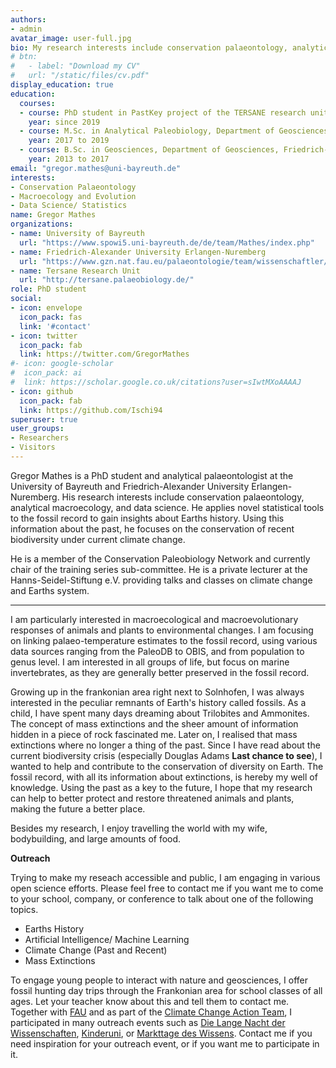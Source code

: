 ```yaml
---
authors:
- admin
avatar_image: user-full.jpg
bio: My research interests include conservation palaeontology, analytical macroecology, and data science  
# btn:  
#   - label: "Download my CV"
#   url: "/static/files/cv.pdf"  
display_education: true
education:
  courses:
  - course: PhD student in PastKey project of the TERSANE research unit with Prof. Dr. Manuel Steinbauer, University of Bayreuth and GeoZentrum Erlangen (Germany)
    year: since 2019
  - course: M.Sc. in Analytical Paleobiology, Department of Geosciences, Friedrich-Alexander University Erlangen-Nuremberg (Germany)
    year: 2017 to 2019
  - course: B.Sc. in Geosciences, Department of Geosciences, Friedrich-Alexander University Erlangen-Nuremberg (Germany)
    year: 2013 to 2017
email: "gregor.mathes@uni-bayreuth.de"
interests:
- Conservation Palaeontology
- Macroecology and Evolution
- Data Science/ Statistics
name: Gregor Mathes
organizations:
- name: University of Bayreuth
  url: "https://www.spowi5.uni-bayreuth.de/de/team/Mathes/index.php"
- name: Friedrich-Alexander University Erlangen-Nuremberg
  url: "https://www.gzn.nat.fau.eu/palaeontologie/team/wissenschaftler/gregor-mathes/"
- name: Tersane Research Unit
  url: "http://tersane.palaeobiology.de/"
role: PhD student
social:
- icon: envelope
  icon_pack: fas
  link: '#contact'
- icon: twitter
  icon_pack: fab
  link: https://twitter.com/GregorMathes
#- icon: google-scholar
#  icon_pack: ai
#  link: https://scholar.google.co.uk/citations?user=sIwtMXoAAAAJ
- icon: github
  icon_pack: fab
  link: https://github.com/Ischi94
superuser: true
user_groups:
- Researchers
- Visitors
---
```


Gregor Mathes is a PhD student and analytical palaeontologist at the University of Bayreuth and Friedrich-Alexander University Erlangen-Nuremberg. His research interests include conservation palaeontology, analytical macroecology, and data science. He applies novel statistical tools to the fossil record to gain insights about Earths history. Using this information about the past, he focuses on the conservation of recent biodiversity under current climate change. 

He is a member of the Conservation Paleobiology Network and currently chair of the training series sub-committee. He is a private lecturer at the Hanns-Seidel-Stiftung e.V. providing talks and classes on climate change and Earths system. 
  
---  
  
I am particularly interested in macroecological and macroevolutionary responses of animals and plants to environmental changes. I am focusing on linking palaeo-temperature estimates to the fossil record, using various data sources ranging from the PaleoDB to OBIS, and from population to genus level. I am interested in all groups of life, but focus on marine invertebrates, as they are generally better preserved in the fossil record.  
  
Growing up in the frankonian area right next to Solnhofen, I was always interested in the peculiar remnants of Earth's history called fossils. As a child, I have spent many days dreaming about Trilobites and Ammonites. The concept of mass extinctions and the sheer amount of information hidden in a piece of rock fascinated me. Later on, I realised that mass extinctions where no longer a thing of the past. Since I have read about the current biodiversity crisis (especially Douglas Adams **Last chance to see**), I wanted to help and contribute to the conservation of diversity on Earth. The fossil record, with all its information about extinctions, is hereby my well of knowledge. Using the past as a key to the future, I hope that my research can help to better protect and restore threatened animals and plants, making the future a better place.  
  
Besides my research, I enjoy travelling the world with my wife, bodybuilding, and large amounts of food. 
  
**Outreach**  

Trying to make my reseach accessible and public, I am engaging in various open science efforts. Please feel free to contact me if you want me to come to your school, company, or conference to talk about one of the following topics.  
- Earths History
- Artificial Intelligence/ Machine Learning
- Climate Change (Past and Recent) 
- Mass Extinctions  
  
To engage young people to interact with nature and geosciences, I offer fossil hunting day trips through the Frankonian area for school classes of all ages. Let your teacher know about this and tell them to contact me. Together with [FAU](https://www.fau.eu/) and as part of the [Climate Change Action Team](http://climatecat.eu/), I participated in many outreach events such as [Die Lange Nacht der Wissenschaften](https://www.nacht-der-wissenschaften.de/), [Kinderuni](https://www.nuernberg.de/internet/kuf_kultur/kinderuni.html), or [Markttage des Wissens](https://www.fau.de/2018/05/news/veranstaltungen/markttage-des-wissens-forscher-geben-einblick-in-ihre-arbeit/). Contact me if you need inspiration for your outreach event, or if you want me to participate in it. 
 